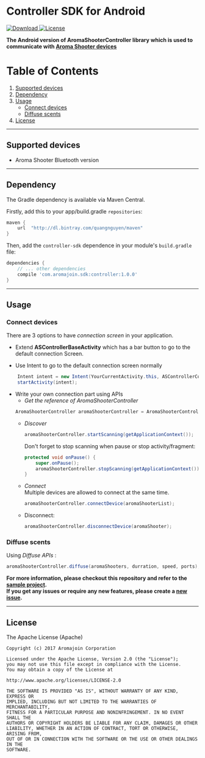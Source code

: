 # Controller SDK for Android

[ ![Download](https://api.bintray.com/packages/quangnguyen/maven/controller-sdk/images/download.svg) ](https://bintray.com/quangnguyen/maven/controller-sdk/_latestVersion)
[![License](https://img.shields.io/badge/license-Apache%202-4EB1BA.svg?style=flat-square)](https://www.apache.org/licenses/LICENSE-2.0.html)


**The Android version of AromaShooterController library which is used to communicate with [Aroma Shooter devices](https://aromajoin.com/hardware/shooters/aroma-shooter-1)**  

# Table of Contents
1. [Supported devices](https://github.com/aromajoin/controller-sdk-android#supported-devices)  
2. [Dependency](https://github.com/aromajoin/controller-sdk-android#dependency)
3. [Usage](https://github.com/aromajoin/controller-sdk-android#usage)
    * [Connect devices](https://github.com/aromajoin/controller-sdk-android#connect-devices)
    * [Diffuse scents](https://github.com/aromajoin/controller-sdk-android#diffuse-scents)
4. [License](https://github.com/aromajoin/controller-sdk-android#license)

---

## Supported devices
* Aroma Shooter Bluetooth version 

---

## Dependency  

The Gradle dependency is available via Maven Central. 

Firstly, add this to your app/build.gradle `repositories`:

```gradle
maven {
    url  "http://dl.bintray.com/quangnguyen/maven"
}
```

Then, add the `controller-sdk` dependence in your module's `build.gradle` file:

```gradle
dependencies {
    // ... other dependencies
    compile 'com.aromajoin.sdk:controller:1.0.0'
}
```

---

## Usage  

### Connect devices
There are 3 options to have *connection screen* in your application.  

* Extend **ASControllerBaseActivity** which has a bar button to go to the default connection Screen.  

* Use Intent to go to the default connection screen normally

```java
	Intent intent = new Intent(YourCurrentActivity.this, ASControllerConnectionActivity.class);  
	startActivity(intent);
```

* Write your own connection part using APIs  
    - *Get the reference of AromaShooterController*
    ```java
    AromaShooterController aromaShooterController = AromaShooterController.getInstance(); 
    ```
    - *Discover*  
    	```java
		aromaShooterController.startScanning(getApplicationContext());
		```  
		
		Don't forget to stop scanning when pause or stop activity/fragment:  
		```java
		protected void onPause() {
			super.onPause();
			aromaShooterController.stopScanning(getApplicationContext());
		}
		```
    - *Connect*  
	 	Multiple devices are allowed to connect at the same time.  
		
		```java
		aromaShooterController.connectDevice(aromaShooterList);  
		```
    - Disconnect:  
	 
	 	```java
		aromaShooterController.disconnectDevice(aromaShooter);  
		```
		

### Diffuse scents 

Using *Diffuse APIs*  :
```java
aromaShooterController.diffuse(aromaShooters, durration, speed, ports);
``` 
**For more information, please checkout this repository and refer to the [sample project](https://github.com/aromajoin/controller-sdk-android/tree/master/sample).**  
**If you get any issues or require any new features, please create a [new issue](https://github.com/aromajoin/controller-sdk-android/issues).**

---
## License  

The Apache License (Apache)

    Copyright (c) 2017 Aromajoin Corporation

    Licensed under the Apache License, Version 2.0 (the "License");
    you may not use this file except in compliance with the License.
    You may obtain a copy of the License at

    http://www.apache.org/licenses/LICENSE-2.0

    THE SOFTWARE IS PROVIDED "AS IS", WITHOUT WARRANTY OF ANY KIND, EXPRESS OR
    IMPLIED, INCLUDING BUT NOT LIMITED TO THE WARRANTIES OF MERCHANTABILITY,
    FITNESS FOR A PARTICULAR PURPOSE AND NONINFRINGEMENT. IN NO EVENT SHALL THE
    AUTHORS OR COPYRIGHT HOLDERS BE LIABLE FOR ANY CLAIM, DAMAGES OR OTHER
    LIABILITY, WHETHER IN AN ACTION OF CONTRACT, TORT OR OTHERWISE, ARISING FROM,
    OUT OF OR IN CONNECTION WITH THE SOFTWARE OR THE USE OR OTHER DEALINGS IN THE
    SOFTWARE.
